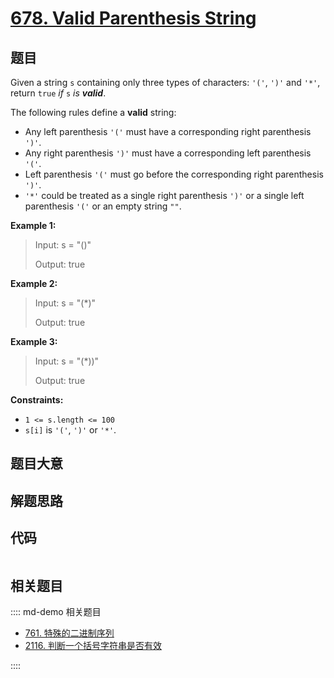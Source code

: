 # [678. Valid Parenthesis String](https://leetcode.com/problems/valid-parenthesis-string/)

## 题目

Given a string `s` containing only three types of characters: `'('`, `')'` and
`'*'`, return `true` _if_ `s` _is **valid**_.

The following rules define a **valid** string:

  * Any left parenthesis `'('` must have a corresponding right parenthesis `')'`.
  * Any right parenthesis `')'` must have a corresponding left parenthesis `'('`.
  * Left parenthesis `'('` must go before the corresponding right parenthesis `')'`.
  * `'*'` could be treated as a single right parenthesis `')'` or a single left parenthesis `'('` or an empty string `""`.



**Example 1:**

> Input: s = "()"
> 
> Output: true

**Example 2:**

> Input: s = "(*)"
> 
> Output: true

**Example 3:**

> Input: s = "(*))"
> 
> Output: true

**Constraints:**

  * `1 <= s.length <= 100`
  * `s[i]` is `'('`, `')'` or `'*'`.


## 题目大意

## 解题思路

## 代码

```javascript

```

## 相关题目

:::: md-demo 相关题目
- [761. 特殊的二进制序列](https://leetcode.com/problems/special-binary-string)
- [2116. 判断一个括号字符串是否有效](https://leetcode.com/problems/check-if-a-parentheses-string-can-be-valid)

::::
